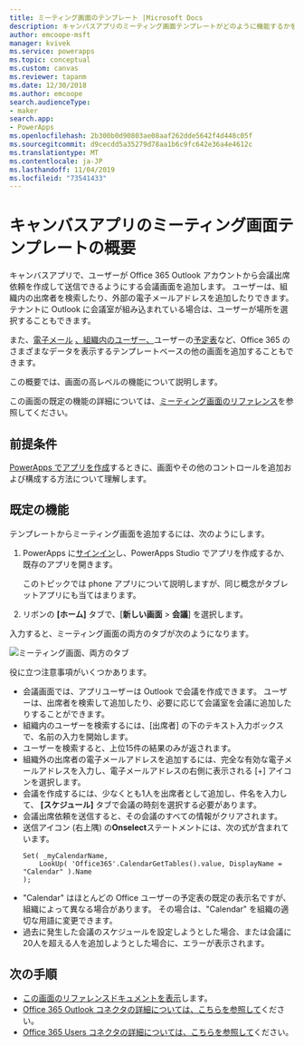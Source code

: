 ```yaml
---
title: ミーティング画面のテンプレート |Microsoft Docs
description: キャンバスアプリのミーティング画面テンプレートがどのように機能するかを理解し、独自のユースケースに合わせて画面を拡張する
author: emcoope-msft
manager: kvivek
ms.service: powerapps
ms.topic: conceptual
ms.custom: canvas
ms.reviewer: tapanm
ms.date: 12/30/2018
ms.author: emcoope
search.audienceType:
- maker
search.app:
- PowerApps
ms.openlocfilehash: 2b300b0d90803ae08aaf262dde5642f4d448c05f
ms.sourcegitcommit: d9cecdd5a35279d78aa1b6c9fc642e36a4e4612c
ms.translationtype: MT
ms.contentlocale: ja-JP
ms.lasthandoff: 11/04/2019
ms.locfileid: "73541433"
---
```

# <a name="overview-of-the-meeting-screen-template-for-canvas-apps"></a>キャンバスアプリのミーティング画面テンプレートの概要

キャンバスアプリで、ユーザーが Office 365 Outlook アカウントから会議出席依頼を作成して送信できるようにする会議画面を追加します。 ユーザーは、組織内の出席者を検索したり、外部の電子メールアドレスを追加したりできます。 テナントに Outlook に会議室が組み込まれている場合は、ユーザーが場所を選択することもできます。

また、[電子メール](email-screen-overview.md) [、組織内のユーザー、](people-screen-overview.md)ユーザーの[予定表](calendar-screen-overview.md)など、Office 365 のさまざまなデータを表示するテンプレートベースの他の画面を追加することもできます。

この概要では、画面の高レベルの機能について説明します。

この画面の既定の機能の詳細については、[ミーティング画面のリファレンス](meeting-screen-reference.md)を参照してください。

## <a name="prerequisite"></a>前提条件

[PowerApps でアプリを作成](../data-platform-create-app-scratch.md)するときに、画面やその他のコントロールを追加および構成する方法について理解します。

## <a name="default-functionality"></a>既定の機能

テンプレートからミーティング画面を追加するには、次のようにします。

1. PowerApps に[サインイン](https://make.powerapps.com?utm_source=padocs&utm_medium=linkinadoc&utm_campaign=referralsfromdoc)し、PowerApps Studio でアプリを作成するか、既存のアプリを開きます。

    このトピックでは phone アプリについて説明しますが、同じ概念がタブレットアプリにも当てはまります。

1. リボンの **[ホーム]** タブで、[**新しい画面** > **会議**] を選択します。

  入力すると、ミーティング画面の両方のタブが次のようになります。

  ![ミーティング画面、両方のタブ](media/meeting-screen/meeting-screen-full-both.png)

役に立つ注意事項がいくつかあります。

* 会議画面では、アプリユーザーは Outlook で会議を作成できます。
  ユーザーは、出席者を検索して追加したり、必要に応じて会議室を会議に追加したりすることができます。
* 組織内のユーザーを検索するには、[出席者] の下のテキスト入力ボックスで、名前の入力を開始します。
* ユーザーを検索すると、上位15件の結果のみが返されます。
* 組織外の出席者の電子メールアドレスを追加するには、完全な有効な電子メールアドレスを入力し、電子メールアドレスの右側に表示される [+] アイコンを選択します。
* 会議を作成するには、少なくとも1人を出席者として追加し、件名を入力して、 **[スケジュール]** タブで会議の時刻を選択する必要があります。
* 会議出席依頼を送信すると、その会議のすべての情報がクリアされます。
* 送信アイコン (右上隅) の**Onselect**ステートメントには、次の式が含まれています。
    ```powerapps-dot
    Set( _myCalendarName, 
        LookUp( 'Office365'.CalendarGetTables().value, DisplayName = "Calendar" ).Name 
    );
    ```
* "Calendar" はほとんどの Office ユーザーの予定表の既定の表示名ですが、組織によって異なる場合があります。 その場合は、"Calendar" を組織の適切な用語に変更できます。
* 過去に発生した会議のスケジュールを設定しようとした場合、または会議に20人を超える人を追加しようとした場合に、エラーが表示されます。

## <a name="next-steps"></a>次の手順

* [この画面のリファレンスドキュメントを表示](./meeting-screen-reference.md)します。
* [Office 365 Outlook コネクタの詳細については、こちらを参照して](../connections/connection-office365-outlook.md)ください。
* [Office 365 Users コネクタの詳細については、こちらを参照して](../connections/connection-office365-users.md)ください。
